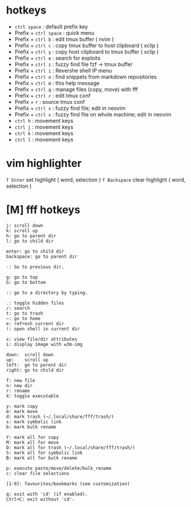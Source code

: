 # hotkeys
* `ctrl space`           : default prefix key
* Prefix + `ctrl space`  : quick menu 
* Prefix + `ctrl b`      : edit tmux buffer ( nvim )
* Prefix + `ctrl c`      : copy tmux buffer to host clipboard ( xclip )
* Prefix + `ctrl y`      : copy host clipboard to tmux buffer ( xclip )
* Prefix + `ctrl e`      : search for exploits 
* Prefix + `ctrl z`      : fuzzy find file fzf -> tmux buffer
* Prefix + `ctrl i`      : Revershe shell IP menu
* Prefix + `ctrl o`      : find snippets from markdown repositories 
* Prefix + `ctrl m`      : this help message 
* Prefix + `ctrl q`      : manage files (copy, move) with fff 
* Prefix + `ctrl r`      : edit tmux conf
* Prefix + `r`           : source tmux conf
* Prefix + `ctrl v`      : fuzzy find file; edit in neovim 
* Prefix + `ctrl x`      : fuzzy find file on whole machine; edit in neovim 
* `ctrl h`               : movement keys 
* `ctrl j`               : movement keys 
* `ctrl k`               : movement keys 
* `ctrl l`               : movement keys 

# vim highlighter
`f Enter` set highlight ( word, selection )
`f Backspace` clear highlight ( word, selection )

# [M] fff hotkeys
```
j: scroll down
k: scroll up
h: go to parent dir
l: go to child dir

enter: go to child dir
backspace: go to parent dir

-: Go to previous dir.

g: go to top
G: go to bottom

:: go to a directory by typing.

.: toggle hidden files
/: search
t: go to trash
~: go to home
e: refresh current dir
!: open shell in current dir

x: view file/dir attributes
i: display image with w3m-img

down:  scroll down
up:    scroll up
left:  go to parent dir
right: go to child dir

f: new file
n: new dir
r: rename
X: toggle executable

y: mark copy
m: mark move
d: mark trash (~/.local/share/fff/trash/)
s: mark symbolic link
b: mark bulk rename

Y: mark all for copy
M: mark all for move
D: mark all for trash (~/.local/share/fff/trash/)
S: mark all for symbolic link
B: mark all for bulk rename

p: execute paste/move/delete/bulk_rename
c: clear file selections

[1-9]: favourites/bookmarks (see customization)

q: exit with 'cd' (if enabled).
Ctrl+C: exit without 'cd'.
```
